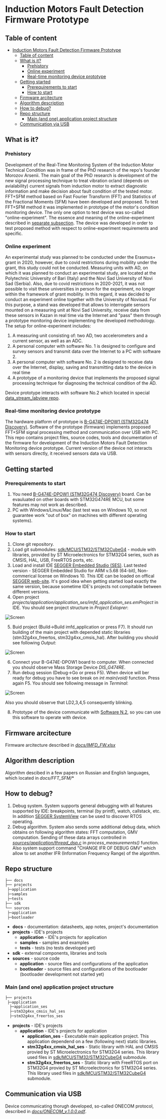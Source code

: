# Induction Motors Fault Detection Firmware Prototype

## Table of content

- [Induction Motors Fault Detection Firmware Prototype](#induction-motors-fault-detection-firmware-prototype)
  - [Table of content](#table-of-content)
  - [What is it?](#what-is-it)
    - [Prehistory](#prehistory)
    - [Online experiment](#online-experiment)
    - [Real-time monitoring device prototype](#real-time-monitoring-device-prototype)
  - [Getting started](#getting-started)
    - [Prerequirements to start](#prerequirements-to-start)
    - [How to start](#how-to-start)
  - [Firmware arcitecture](#firmware-arcitecture)
  - [Algorithm description](#algorithm-description)
  - [How to debug?](#how-to-debug)
  - [Repo structure](#repo-structure)
    - [Main (and one) application project structure](#main-and-one-application-project-structure)
  - [Communication via USB](#communication-via-usb)

## What is it?

### Prehistory

Development of the Real-Time Monitoring System of the Induction Motor Technical Condition was in frame of the PhD research of the repo's founder Morozov Arsenii.
The main goal of the PhD research is development of the new signal processing technique to treat vibration or/and (depends on avialability) current signals from induction motor to extract diagnostic information and make decision about fault condition of the tested motor. FFT+SFM method based on Fast Fourier Transform (FFT) and Statistics of the Fractional Moments (SFM) have been developed and proposed. To test FFT+SFM method it was implemented in prototype of the motor's condition monitoring device. The only one option to test device was so-called "online-experiment". The essence and meaning of the online-experiment described in [separate subsection](#online-experiment). The device was developed in order to test proposed method with respect to online-experiment requirements and specific.

### Online experiment

An experimental study was planned to be conducted under the Erasmus+ grant in 2020, however, due to covid restrictions during mobility under the grant, this study could not be conducted. Measuring units with AD, on which it was planned to conduct an experimental study, are located at the Polytechnic University of Bari (Italy) and the Novi Sad University of Novi Sad (Serbia). Also, due to covid restrictions in 2020-2021, it was not possible to visit these universities in person for the experiment, no longer within the framework of grant mobility. In this regard, it was decided to conduct an experiment online together with the University of Novisad. For this purpose, a stand was developed that allows to interrogate sensors mounted on a measuring unit at Novi Sad University, receive data from these sensors in Kazan in real time via the Internet and "pass" them through a prototype monitoring device implementing the developed methodology.
The setup for online-experiment includes:

1. A measuring unit consisting of: two AD, two accelerometers and a current sensor, as well as an ADC.
2. A personal computer with software No. 1 is designed to configure and survey sensors and transmit data over the Internet to a PC with software 2.
3. A personal computer with software No. 2 is designed to receive data over the Internet, display, saving and transmitting data to the device in real time
4. A prototype of a monitoring device that implements the proposed signal processing technique for diagnosing the technical condition of the AD.

Device prototype interacts with software No.2 which located in special [data_stream_labview repo](https://github.com/morozovars/data_stream_labview).

### Real-time monitoring device prototype

The hardware platform of prototype is [B-G474E-DPOW1 (STM32G474 Discovery)](https://www.st.com/en/evaluation-tools/b-g474e-dpow1.html).
Software of the prototype (firmware) implements proposed FFT+SFM signal processing method and communication over USB with PC.
This repo contains project files, source codes, tools and documentation of the firmware for development of the Induction Motors Fault Detection Monitoring device prototype.
    Current version of the device not interacts with sensors directly, it received sensors data via USB.

## Getting started

### Prerequirements to start

1. You need [B-G474E-DPOW1 (STM32G474 Discovery)](https://www.st.com/en/evaluation-tools/b-g474e-dpow1.html) board. Can be evauluated on other boards with STM32G474RE MCU, but some features may not work as described.
2. PC with Windows/Linux/Mac (last test was on Windows 10, so not guarantee work "out of box" on machines with different operating systems).

### How to start

1. Clone git repository.
2. Load git submodules:
    [sdk/MCU/STM32/STM32CubeG4](https://github.com/STMicroelectronics/STM32CubeG4) - module with libraries, provided by ST Microelectronics for STM32G4 series, such as CMSIS, HAL, USB, FreeRTOS ports, etc.
3. Load and install IDE [SEGGER Embedded Studio (SES)](https://www.segger.com/products/development-tools/embedded-studio/). Last tested version - SEGGER Embedded Studio for ARM v.5.68 (64-bit), Non-commerical license on Windows 10. This IDE can be loaded on offical [SEGGER web-site](https://www.segger.com/downloads/embedded-studio/). It's good idea when getting started load exactly the same version, because sometime IDE's projects not compitable between different versions.
4. Open project *projects/application/application_ses/imfd_application_ses.emProject* in IDE. You should see project structure in *Project Exloprer*:

![Screen](docs/readme/getting_started_project_explorer.PNG)

5. Buid project (Build->Build imfd_application or press F7). It should run building of the main project with depended static libraries (stm32g4xx_freertos, stm32g4xx_cmsis_hal). After building you should see following *Output*:

![Screen](docs/readme/getting_started_output.PNG)

6. Connect your B-G474E-DPOW1 board to computer. When connected you should observe Mass Storage Device *DIS_G474RE*.
7. Run debug session (Debug->Go or press F5). When device will ber ready for debug you have to see break on *int main(void)* function. Press again F5. You should see following message in *Terminal*:

![Screen](docs/readme/getting_started_terminal.PNG)

Also you should observe that LD2,3,4,5 consequently blinking.

8. Prototype of the device communicate with [Software N.2](https://github.com/morozovars/data_stream_labview), so you can use this software to operate with device.

## Firmware arcitecture

Firmware arcitecture described in *[docs/IMFD_FW.xlsx](docs/IMFD_FW.xlsx)*

## Algorithm description

Algorithm descibed in a few papers on Russian and English languages, which located in *docs/FFT_SFM/**

## How to debug?

1. Debug system. System supports general debugging with all features supported by IDE: breakpoints, terminal (by printf), watch, callstack, etc. In addition [SEGGER SystemView](https://www.segger.com/products/development-tools/systemview/) can be used to discover RTOS operating.
1. Debug algorithm. System also sends some additional debug data, which obtains on following algorithm states: FFT computation, GMV computation. Sending of these data arrays controlled in *[sources/application/thread_dsp.c](sources/application/thread_dsp.c)* in *process_measurements()* function. Also system support command "CHANGE IFR OF DEBUG GMV" which allow to set another IFR (Information Frequency Range) of the algorithm.

## Repo structure

```C
├── docs
├── projects
 ├─application
 ├─samples
 ├─tests
├── sdk
└── sources
 ├─application
 ├─bootloader
```

- **docs** - documentation: datasheets, app notes, project's documentation
- **projects** - IDE's projects
  - **application** - IDE's projects for application
  - **samples** - samples and examples
  - **tests** - tests (no tests developed yet)
- **sdk** - external components, libraries and tools
- **sources** - source code
  - **application** - source files and configurations of the application
  - **bootloader** - source files and configurations of the bootloader (bootloader development not started yet)

### Main (and one) application project structure

```C
├── projects
 ├─application
  ├─application_ses
  ├─stm32g4xx_cmsis_hal_ses
  ├─stm32g4xx_freertos_ses
```

- **projects** - IDE's projects
  - **application** - IDE's projects for application
    - **application_ses** - Executable main application project. This application dependend on a few (following next) static libraries.
    - **stm32g4xx_cmsis_hal_ses** - Static library with HAL and CMSIS provied by ST Microelectronics for STM32G4 series. This library used files in [sdk/MCU/STM32/STM32CubeG4](https://github.com/STMicroelectronics/STM32CubeG4) submodule.
    - **stm32g4xx_freertos_ses** - Static library with FreeRTOS port on STM32G4 provied by ST Microelectronics for STM32G4 series. This library used files in [sdk/MCU/STM32/STM32CubeG4](https://github.com/STMicroelectronics/STM32CubeG4) submodule.

## Communication via USB

Device communicating thorugh developed, so-called ONECOM protocol, described in *[docs/ONECOM_v.1.0.0.pdf](docs/ONECOM_v.1.0.0.pdf)*.

